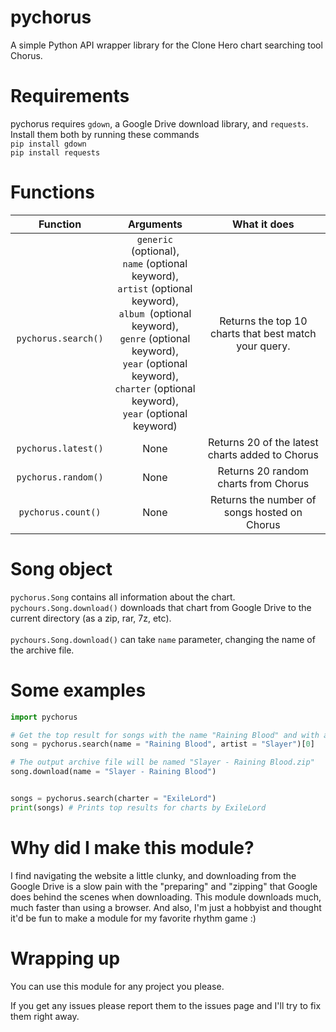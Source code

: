 # pychorus
A simple Python API wrapper library for the Clone Hero chart searching tool Chorus.

# Requirements
pychorus requires `gdown`, a Google Drive download library, and `requests`.<br>
Install them both by running these commands<br>
`pip install gdown`<br>
`pip install requests`<br>

# Functions
| Function | Arguments | What it does |
| :---:    | :---:     | :---:        |
| ` pychorus.search()` | `generic` (optional),<br> `name` (optional keyword),<br> `artist` (optional keyword),<br> `album `(optional keyword),<br> `genre` (optional keyword),<br> `year` (optional keyword),<br> `charter` (optional keyword),<br> `year` (optional keyword) | Returns the top 10 charts that best match your query. |
| `pychorus.latest()` | None | Returns 20 of the latest charts added to Chorus |
| `pychorus.random()` | None | Returns 20 random charts from Chorus |
| `pychorus.count()` | None | Returns the number of songs hosted on Chorus |

# Song object
`pychorus.Song` contains all information about the chart.<br>
`pychours.Song.download()` downloads that chart from Google Drive to the current directory (as a zip, rar, 7z, etc).<br><br>
`pychours.Song.download()` can take `name` parameter, changing the name of the archive file.<br>

# Some examples
```python
import pychorus

# Get the top result for songs with the name "Raining Blood" and with artist name "Slayer"
song = pychorus.search(name = "Raining Blood", artist = "Slayer")[0]

# The output archive file will be named "Slayer - Raining Blood.zip"
song.download(name = "Slayer - Raining Blood")


songs = pychorus.search(charter = "ExileLord")
print(songs) # Prints top results for charts by ExileLord
```

# Why did I make this module?
I find navigating the website a little clunky, and downloading from the Google Drive is a slow pain with the "preparing" and "zipping" that Google does behind the scenes when downloading. This module downloads much, much faster than using a browser. And also, I'm just a hobbyist and thought it'd be fun to make a module for my favorite rhythm game :)

# Wrapping up
You can use this module for any project you please.

If you get any issues please report them to the issues page and I'll try to fix them right away.
